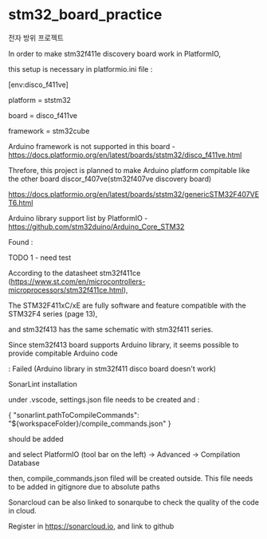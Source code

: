 # stm32_board_practice

전자 방위 프로젝트


In order to make stm32f411e discovery board work in PlatformIO, 

this setup is necessary in platformio.ini file :



[env:disco_f411ve]

platform = ststm32

board = disco_f411ve

framework = stm32cube


Arduino framework is not supported in this board - https://docs.platformio.org/en/latest/boards/ststm32/disco_f411ve.html 

Threfore, this project is planned to make Arduino platform compitable like the other board discor_f407ve(stm32f407ve discovery board)

https://docs.platformio.org/en/latest/boards/ststm32/genericSTM32F407VET6.html



Arduino library support list by PlatformIO - https://github.com/stm32duino/Arduino_Core_STM32




Found :

TODO 1 - need test

According to the datasheet stm32f411ce (https://www.st.com/en/microcontrollers-microprocessors/stm32f411ce.html),

The STM32F411xC/xE are fully software and feature compatible with the STM32F4 series (page 13),

and stm32f413 has the same schematic with stm32f411 series.

Since stem32f413 board supports Arduino library, it seems possible to provide compitable Arduino code

: Failed (Arduino library in stm32f411 disco board doesn't work)






SonarLint installation



under .vscode, settings.json file needs to be created and :

{
    "sonarlint.pathToCompileCommands": "${workspaceFolder}/compile_commands.json"
}


should be added


and select PlatformIO (tool bar on the left) -> Advanced -> Compilation Database

then, compile_commands.json filed will be created outside. This file needs to be added in gitignore due to absolute paths 


Sonarcloud can be also linked to sonarqube to check the quality of the code in cloud.

Register in https://sonarcloud.io, and link to github